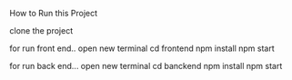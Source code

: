 How to Run this Project

clone the project

for run front end..
open new terminal
cd frontend
npm install
npm start

for run back end...
open new terminal
cd banckend
npm install
npm start
